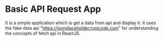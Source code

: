 # Basic API Request App

It is a simple application which is get a data from api and display it.
It uses the fake data api "https://jsonplaceholder.typicode.com" for understanding the concepts of fetch api in ReactJS.
